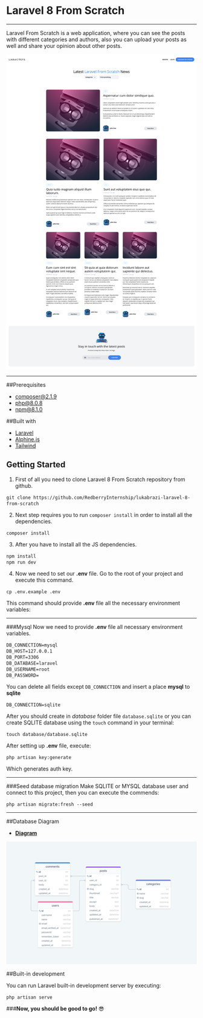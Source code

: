 # Laravel 8 From Scratch

___

Laravel From Scratch is a web application, where you can see the posts with different categories and authors,
also you can upload your posts as well and share your opinion about other posts.

![blog image](public/images/Laravel%20From%20Scratch%20Blog.png)

___

##Prerequisites

- [composer@2.1.9](https://getcomposer.org/)
- [php@8.0.8](https://www.php.net/downloads.php)
- [npm@8.1.0](https://nodejs.org/en/download/)

##Built with

- [Laravel](https://laravel.com/)
- [Alphine.js](https://alpinejs.dev/)
- [Tailwind](https://tailwindcss.com/)

## Getting Started

1. First of all you need to clone Laravel 8 From Scratch repository from github.
```
git clone https://github.com/RedberryInternship/lukabrazi-laravel-8-from-scratch
```
2. Next step requires you to run ``composer install`` in order to install all the dependencies.
```
composer install
```
3. After you have to install all the JS dependencies.
```
npm install
npm run dev
```
4. Now we need to set our **.env** file. Go to the root of your project and execute this command.
```
cp .env.example .env
```
This command should provide **.env** file all the necessary environment variables:

___

###Mysql
Now we need to provide **.env** file all necessary environment variables.
```
DB_CONNECTION=mysql
DB_HOST=127.0.0.1
DB_PORT=3306
DB_DATABASE=laravel
DB_USERNAME=root
DB_PASSWORD=
```

You can delete all fields except ``DB_CONNECTION`` and insert a place **mysql** to **sqlite**
```
DB_CONNECTION=sqlite
```

After you should create in *database* folder file ``database.sqlite`` or you can create SQLITE database using the `touch` command in your terminal:
```
touch database/database.sqlite
```

After setting up **.env** file, execute:
```
php artisan key:generate
```
Which generates auth key.
___

###Seed database migration
Make SQLITE or MYSQL database user and connect to this project, then you can execute the commends:
```
php artisan migrate:fresh --seed
```

___

##Database Diagram
- **[Diagram](https://drawsql.app/redberry-15/diagrams/laravel-8-from-scratch-diagram)**

![blog image](public/images/Laravel%208%20From%20Scratch%20Diagram%20DrawSQL.png)

##Built-in development

You can run Laravel built-in development server by executing:
```
php artisan serve
```

###**Now, you should be good to go!** :sunglasses:




